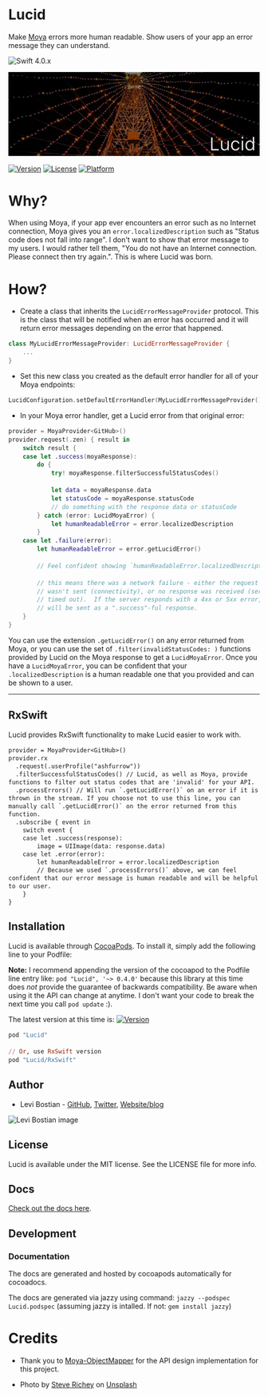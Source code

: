 # Lucid
Make [Moya](https://github.com/Moya/Moya) errors more human readable. Show users of your app an error message they can understand. 

![Swift 4.0.x](https://img.shields.io/badge/Swift-4.0.x-orange.svg)

![](meta/header.jpg)

[![Version](https://img.shields.io/cocoapods/v/Lucid.svg?style=flat)](http://cocoapods.org/pods/Lucid)
[![License](https://img.shields.io/cocoapods/l/Lucid.svg?style=flat)](http://cocoapods.org/pods/Lucid)
[![Platform](https://img.shields.io/cocoapods/p/Lucid.svg?style=flat)](http://cocoapods.org/pods/Lucid)

# Why?

When using Moya, if your app ever encounters an error such as no Internet connection, Moya gives you an `error.localizedDescription` such as "Status code does not fall into range". I don't want to show that error message to my users. I would rather tell them, "You do not have an Internet connection. Please connect then try again.". This is where Lucid was born. 

# How? 

* Create a class that inherits the `LucidErrorMessageProvider` protocol. This is the class that will be notified when an error has occurred and it will return error messages depending on the error that happened.

```swift
class MyLucidErrorMessageProvider: LucidErrorMessageProvider {
    ...
}
```

* Set this new class you created as the default error handler for all of your Moya endpoints:

```swift 
LucidConfiguration.setDefaultErrorHandler(MyLucidErrorMessageProvider())
```

* In your Moya error handler, get a Lucid error from that original error:

```swift
provider = MoyaProvider<GitHub>()
provider.request(.zen) { result in
    switch result {
    case let .success(moyaResponse):
        do {
            try! moyaResponse.filterSuccessfulStatusCodes()

            let data = moyaResponse.data
            let statusCode = moyaResponse.statusCode
            // do something with the response data or statusCode
        } catch (error: LucidMoyaError) {
            let humanReadableError = error.localizedDescription
        }
    case let .failure(error):
        let humanReadableError = error.getLucidError()

        // Feel confident showing `humanReadableError.localizedDescription` to your app users as the error message will actually be helpful to them. 

        // this means there was a network failure - either the request
        // wasn't sent (connectivity), or no response was received (server
        // timed out).  If the server responds with a 4xx or 5xx error, that
        // will be sent as a ".success"-ful response.
    }
}
```

You can use the extension `.getLucidError()` on any error returned from Moya, or you can use the set of `.filter(invalidStatusCodes: )` functions provided by Lucid on the Moya response to get a `LucidMoyaError`. Once you have a `LucidMoyaError`, you can be confident that your `.localizedDescription` is a human readable one that you provided and can be shown to a user. 

---

## RxSwift 

Lucid provides RxSwift functionality to make Lucid easier to work with. 

```
provider = MoyaProvider<GitHub>()
provider.rx
  .request(.userProfile("ashfurrow"))
  .filterSuccessfulStatusCodes() // Lucid, as well as Moya, provide functions to filter out status codes that are 'invalid' for your API. 
  .processErrors() // Will run `.getLucidError()` on an error if it is thrown in the stream. If you choose not to use this line, you can manually call `.getLucidError()` on the error returned from this function. 
  .subscribe { event in
    switch event {
    case let .success(response):
        image = UIImage(data: response.data)
    case let .error(error):
        let humanReadableError = error.localizedDescription
        // Because we used `.processErrors()` above, we can feel confident that our error message is human readable and will be helpful to our user. 
    }
}
```

## Installation

Lucid is available through [CocoaPods](http://cocoapods.org). To install
it, simply add the following line to your Podfile:

**Note:** I recommend appending the version of the cocoapod to the Podfile line entry like: `pod "Lucid", '~> 0.4.0'` because this library at this time does *not* provide the guarantee of backwards compatibility. Be aware when using it the API can change at anytime. I don't want your code to break the next time you call `pod update` :). 

The latest version at this time is: [![Version](https://img.shields.io/cocoapods/v/Lucid.svg?style=flat)](http://cocoapods.org/pods/Lucid)

```ruby
pod "Lucid"

// Or, use RxSwift version
pod "Lucid/RxSwift"
```

## Author 

* Levi Bostian - [GitHub](https://github.com/levibostian), [Twitter](https://twitter.com/levibostian), [Website/blog](http://levibostian.com)

![Levi Bostian image](https://gravatar.com/avatar/22355580305146b21508c74ff6b44bc5?s=250)

## License

Lucid is available under the MIT license. See the LICENSE file for more info.
 
## Docs

[Check out the docs here](http://cocoadocs.org/docsets/Lucid/0.3.0/). 

## Development 

### Documentation 

The docs are generated and hosted by cocoapods automatically for cocoadocs. 

The docs are generated via jazzy using command: `jazzy --podspec Lucid.podspec` (assuming jazzy is intalled. If not: `gem install jazzy`)

# Credits 

* Thank you to [Moya-ObjectMapper](https://github.com/ivanbruel/Moya-ObjectMapper) for the API design implementation for this project. 

* Photo by [Steve Richey](https://unsplash.com/photos/enTun1g_5b4?utm_source=unsplash&utm_medium=referral&utm_content=creditCopyText) on [Unsplash](https://unsplash.com/?utm_source=unsplash&utm_medium=referral&utm_content=creditCopyText)
